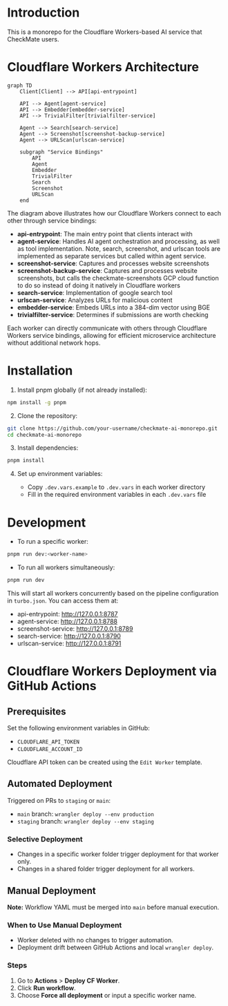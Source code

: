 # Introduction

This is a monorepo for the Cloudflare Workers-based AI service that CheckMate users.

# Cloudflare Workers Architecture

```mermaid
graph TD
    Client[Client] --> API[api-entrypoint]

    API --> Agent[agent-service]
    API --> Embedder[embedder-service]
    API --> TrivialFilter[trivialfilter-service]

    Agent --> Search[search-service]
    Agent --> Screenshot[screenshot-backup-service]
    Agent --> URLScan[urlscan-service]

    subgraph "Service Bindings"
        API
        Agent
        Embedder
        TrivialFilter
        Search
        Screenshot
        URLScan
    end
```

The diagram above illustrates how our Cloudflare Workers connect to each other through service bindings:

- **api-entrypoint**: The main entry point that clients interact with
- **agent-service**: Handles AI agent orchestration and processing, as well as tool implementation. Note, search, screenshot, and urlscan tools are implemented as separate services but called within agent service.
- **screenshot-service**: Captures and processes website screenshots
- **screenshot-backup-service**: Captures and processes website screenshots, but calls the checkmate-screenshots GCP cloud function to do so instead of doing it natively in Cloudflare workers
- **search-service**: Implementation of google search tool
- **urlscan-service**: Analyzes URLs for malicious content
- **embedder-service**: Embeds URLs into a 384-dim vector using BGE
- **trivialfilter-service**: Determines if submissions are worth checking

Each worker can directly communicate with others through Cloudflare Workers service bindings, allowing for efficient microservice architecture without additional network hops.

# Installation

1. Install pnpm globally (if not already installed):

```bash
npm install -g pnpm
```

2. Clone the repository:

```bash
git clone https://github.com/your-username/checkmate-ai-monorepo.git
cd checkmate-ai-monorepo
```

3. Install dependencies:

```bash
pnpm install
```

4. Set up environment variables:

   - Copy `.dev.vars.example` to `.dev.vars` in each worker directory
   - Fill in the required environment variables in each `.dev.vars` file

# Development

- To run a specific worker:

```bash
pnpm run dev:<worker-name>
```

- To run all workers simultaneously:

```bash
pnpm run dev
```

This will start all workers concurrently based on the pipeline configuration in `turbo.json`. You can access them at:

- api-entrypoint: http://127.0.0.1:8787
- agent-service: http://127.0.0.1:8788
- screenshot-service: http://127.0.0.1:8789
- search-service: http://127.0.0.1:8790
- urlscan-service: http://127.0.0.1:8791

# Cloudflare Workers Deployment via GitHub Actions

## Prerequisites

Set the following environment variables in GitHub:

- `CLOUDFLARE_API_TOKEN`
- `CLOUDFLARE_ACCOUNT_ID`

Cloudflare API token can be created using the `Edit Worker` template.

## Automated Deployment

Triggered on PRs to `staging` or `main`:

- `main` branch: `wrangler deploy --env production`
- `staging` branch: `wrangler deploy --env staging`

### Selective Deployment

- Changes in a specific worker folder trigger deployment for that worker only.
- Changes in a shared folder trigger deployment for all workers.

## Manual Deployment

**Note:** Workflow YAML must be merged into `main` before manual execution.

### When to Use Manual Deployment

- Worker deleted with no changes to trigger automation.
- Deployment drift between GitHub Actions and local `wrangler deploy`.

### Steps

1. Go to **Actions** > **Deploy CF Worker**.
2. Click **Run workflow**.
3. Choose **Force all deployment** or input a specific worker name.
